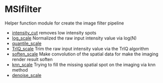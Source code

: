 ﻿# MSIfilter

Helper function module for create the image filter pipeline

+ [intensity_cut](MSIfilter/intensity_cut.1) removes low intensity spots
+ [log_scale](MSIfilter/log_scale.1) Normalized the raw input intensity value via log(N)
+ [quantile_scale](MSIfilter/quantile_scale.1) 
+ [TrIQ_scale](MSIfilter/TrIQ_scale.1) Trim the raw input intensity value via the TrIQ algorithm
+ [soften_scale](MSIfilter/soften_scale.1) Make convolution of the spatial data for make the imaging render result soften
+ [knn_scale](MSIfilter/knn_scale.1) Trying to fill the missing spatial spot on the imaging via knn method
+ [denoise_scale](MSIfilter/denoise_scale.1) 
